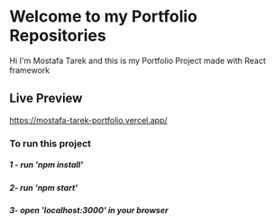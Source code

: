 # Welcome to my Portfolio Repositories

Hi I'm Mostafa Tarek and this is my Portfolio Project made with React framework

## Live Preview

https://mostafa-tarek-portfolio.vercel.app/

### To run this project

##### 1 - run 'npm install'

##### 2- run 'npm start'

##### 3- open 'localhost:3000' in your browser

